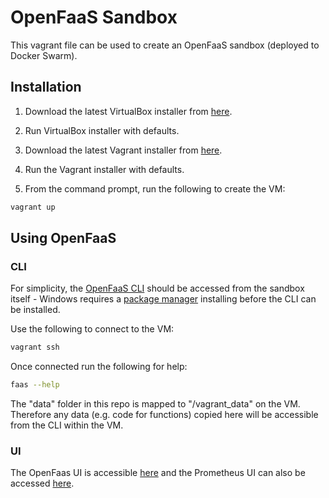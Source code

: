 # OpenFaaS Sandbox
This vagrant file can be used to create an OpenFaaS sandbox (deployed to Docker Swarm).

## Installation

1) Download the latest VirtualBox installer from [here](https://www.virtualbox.org/wiki/Downloads).

2) Run VirtualBox installer with defaults.

3) Download the latest Vagrant installer from [here](https://www.vagrantup.com/downloads.html).

4) Run the Vagrant installer with defaults.

5) From the command prompt, run the following to create the VM:
```sh
vagrant up
```

## Using OpenFaaS

### CLI

For simplicity, the [OpenFaaS CLI](https://github.com/openfaas/faas-cli) should be accessed from the sandbox itself - Windows requires a [package manager](https://github.com/lukesampson/scoop) installing before the CLI can be installed.

Use the following to connect to the VM:

```sh
vagrant ssh
```

Once connected run the following for help:

```sh
faas --help
```

The "data" folder in this repo is mapped to "/vagrant_data" on the VM. Therefore any data (e.g. code for functions) copied here will be accessible from the CLI within the VM.

### UI

The OpenFaas UI is accessible [here](http://localhost:8080/ui/) and the Prometheus UI can also be accessed [here](http://localhost:9090/graph).
